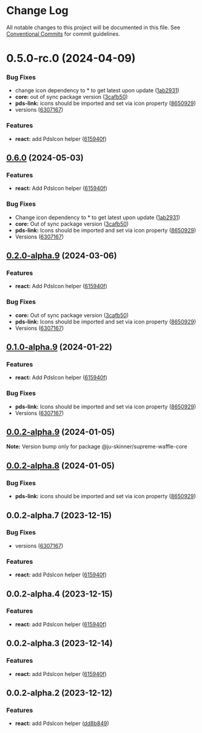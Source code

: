 # Change Log

All notable changes to this project will be documented in this file.
See [Conventional Commits](https://conventionalcommits.org) for commit guidelines.

# 0.5.0-rc.0 (2024-04-09)


### Bug Fixes

* change icon dependency to * to get latest upon update ([1ab2931](https://github.com/ju-Skinner/supreme-waffle/commit/1ab2931e09c3cafb4168c2d2cf34b7cfe3a645fc))
* **core:** out of sync package version ([3cafb50](https://github.com/ju-Skinner/supreme-waffle/commit/3cafb503caeae5bcf9176300af053c8da6070299))
* **pds-link:** icons should be imported and set via icon property ([8650929](https://github.com/ju-Skinner/supreme-waffle/commit/8650929ecf6561df0b182d451d066f7b126be9a1))
* versions ([6307167](https://github.com/ju-Skinner/supreme-waffle/commit/630716711abf92fcd82bedf94445742512799f57))


### Features

* **react:** add PdsIcon helper ([615940f](https://github.com/ju-Skinner/supreme-waffle/commit/615940f1817d7aa68e6124eae076958c22fe90aa))





## [0.6.0](https://github.com/ju-Skinner/supreme-waffle/compare/sw-core-v0.5.1...sw-core-v0.6.0) (2024-05-03)


### Features

* **react:** Add PdsIcon helper ([615940f](https://github.com/ju-Skinner/supreme-waffle/commit/615940f1817d7aa68e6124eae076958c22fe90aa))


### Bug Fixes

* Change icon dependency to * to get latest upon update ([1ab2931](https://github.com/ju-Skinner/supreme-waffle/commit/1ab2931e09c3cafb4168c2d2cf34b7cfe3a645fc))
* **core:** Out of sync package version ([3cafb50](https://github.com/ju-Skinner/supreme-waffle/commit/3cafb503caeae5bcf9176300af053c8da6070299))
* **pds-link:** Icons should be imported and set via icon property ([8650929](https://github.com/ju-Skinner/supreme-waffle/commit/8650929ecf6561df0b182d451d066f7b126be9a1))
* Versions ([6307167](https://github.com/ju-Skinner/supreme-waffle/commit/630716711abf92fcd82bedf94445742512799f57))

## [0.2.0-alpha.9](https://github.com/ju-Skinner/supreme-waffle/compare/supreme-waffle-core-v0.1.1-alpha.9...supreme-waffle-core-v0.2.0-alpha.9) (2024-03-06)


### Features

* **react:** Add PdsIcon helper ([615940f](https://github.com/ju-Skinner/supreme-waffle/commit/615940f1817d7aa68e6124eae076958c22fe90aa))


### Bug Fixes

* **core:** Out of sync package version ([3cafb50](https://github.com/ju-Skinner/supreme-waffle/commit/3cafb503caeae5bcf9176300af053c8da6070299))
* **pds-link:** Icons should be imported and set via icon property ([8650929](https://github.com/ju-Skinner/supreme-waffle/commit/8650929ecf6561df0b182d451d066f7b126be9a1))
* Versions ([6307167](https://github.com/ju-Skinner/supreme-waffle/commit/630716711abf92fcd82bedf94445742512799f57))

## [0.1.0-alpha.9](https://github.com/ju-Skinner/supreme-waffle/compare/supreme-waffle-core-v0.0.2-alpha.9...supreme-waffle-core-v0.1.0-alpha.9) (2024-01-22)


### Features

* **react:** Add PdsIcon helper ([615940f](https://github.com/ju-Skinner/supreme-waffle/commit/615940f1817d7aa68e6124eae076958c22fe90aa))


### Bug Fixes

* **pds-link:** Icons should be imported and set via icon property ([8650929](https://github.com/ju-Skinner/supreme-waffle/commit/8650929ecf6561df0b182d451d066f7b126be9a1))
* Versions ([6307167](https://github.com/ju-Skinner/supreme-waffle/commit/630716711abf92fcd82bedf94445742512799f57))

## [0.0.2-alpha.9](https://github.com/ju-Skinner/supreme-waffle/compare/@ju-skinner/supreme-waffle-core@0.0.2-alpha.8...@ju-skinner/supreme-waffle-core@0.0.2-alpha.9) (2024-01-05)

**Note:** Version bump only for package @ju-skinner/supreme-waffle-core





## [0.0.2-alpha.8](https://github.com/ju-Skinner/supreme-waffle/compare/@ju-skinner/supreme-waffle-core@0.0.2-alpha.7...@ju-skinner/supreme-waffle-core@0.0.2-alpha.8) (2024-01-05)


### Bug Fixes

* **pds-link:** icons should be imported and set via icon property ([8650929](https://github.com/ju-Skinner/supreme-waffle/commit/8650929ecf6561df0b182d451d066f7b126be9a1))





## 0.0.2-alpha.7 (2023-12-15)


### Bug Fixes

* versions ([6307167](https://github.com/ju-Skinner/supreme-waffle/commit/630716711abf92fcd82bedf94445742512799f57))


### Features

* **react:** add PdsIcon helper ([615940f](https://github.com/ju-Skinner/supreme-waffle/commit/615940f1817d7aa68e6124eae076958c22fe90aa))





## 0.0.2-alpha.4 (2023-12-15)


### Features

* **react:** add PdsIcon helper ([615940f](https://github.com/ju-Skinner/supreme-waffle/commit/615940f1817d7aa68e6124eae076958c22fe90aa))





## 0.0.2-alpha.3 (2023-12-14)


### Features

* **react:** add PdsIcon helper ([615940f](https://github.com/ju-Skinner/supreme-waffle/commit/615940f1817d7aa68e6124eae076958c22fe90aa))





## 0.0.2-alpha.2 (2023-12-12)


### Features

* **react:** add PdsIcon helper ([dd8b849](https://github.com/ju-Skinner/supreme-waffle/commit/dd8b8495dc928f38ccf790f0763aaa72c2b33ba1))
